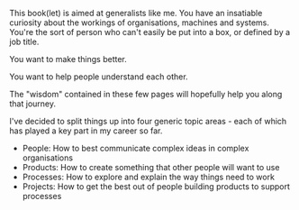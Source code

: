This book(let) is aimed at generalists like me. You have an insatiable curiosity about the workings of organisations, machines and systems. You're the sort of person who can't easily be put into a box, or defined by a job title.

You want to make things better.

You want to help people understand each other.

The "wisdom" contained in these few pages will hopefully help you along that journey.

I've decided to split things up into four generic topic areas - each of which has played a key part in my career so far.

- People: How to best communicate complex ideas in complex organisations
- Products: How to create something that other people will want to use
- Processes: How to explore and explain the way things need to work
- Projects: How to get the best out of people building products to support processes




